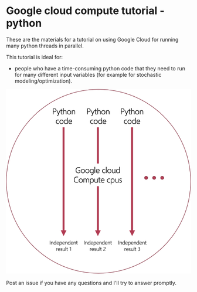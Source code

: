 # Google cloud compute tutorial - python

These are the materials for a tutorial on using Google Cloud for running many python threads in parallel.

This tutorial is ideal for:
- people who have a time-consuming python code that they need to run for many different input variables (for example for stochastic modeling/optimization).

![tutorial_image](/tutorial_image.png)

Post an issue if you have any questions and I'll try to answer promptly. 
